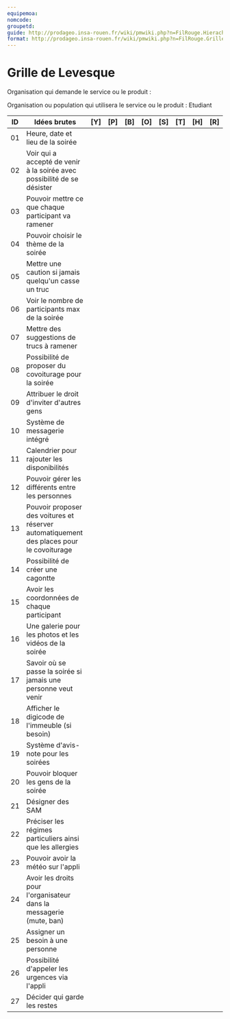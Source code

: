 ```yaml
---
equipemoa: 
nomcode: 
groupetd: 
guide: http://prodageo.insa-rouen.fr/wiki/pmwiki.php?n=FilRouge.HierachiserBesoins
format: http://prodageo.insa-rouen.fr/wiki/pmwiki.php?n=FilRouge.GrilleLevesque
---
```


# Grille de Levesque

Organisation qui demande le service ou le produit : 

Organisation ou population qui utilisera le service ou le produit : Etudiant

| ID | Idées brutes                 | [Y] | [P] | [B] | [O] | [S] | [T] | [H] | [R] |
|----|------------------------------|----------|----------|--------|-------------|----------|----------|-----------|------------|
| 01 | Heure, date et lieu de la soirée | | | | | | | | |
| 02 | Voir qui a accepté de venir à la soirée avec possibilité de se désister | | | | | | | | |
| 03 | Pouvoir mettre ce que chaque participant va ramener | | | | | | | | |
| 04 | Pouvoir choisir le thème de la soirée | | | | | | | | |
| 05 | Mettre une caution si jamais quelqu'un casse un truc | | | | | | | | |
| 06 | Voir le nombre de participants max de la soirée | | | | | | | | |
| 07 | Mettre des suggestions de trucs à ramener | | | | | | | | |
| 08 | Possibilité de proposer du covoiturage pour la soirée | | | | | | | | |
| 09 | Attribuer le droit d'inviter d'autres gens  | | | | | | | | |
| 10 | Système de messagerie intégré | | | | | | | | |
| 11 | Calendrier pour rajouter les disponibilités | | | | | | | | |
| 12 | Pouvoir gérer les différents entre les personnes | | | | | | | | |
| 13 | Pouvoir proposer des voitures et réserver automatiquement des places pour le covoiturage | | | | | | | | |
| 14 | Possibilité de créer une cagontte | | | | | | | | |
| 15 | Avoir les coordonnées de chaque participant | | | | | | | | |
| 16 | Une galerie pour les photos et les vidéos de la soirée | | | | | | | | |
| 17 | Savoir où se passe la soirée si jamais une personne veut venir | | | | | | | | |
| 18 | Afficher le digicode de l'immeuble (si besoin) | | | | | | | | |
| 19 | Système d'avis-note pour les soirées | | | | | | | | |
| 20 | Pouvoir bloquer les gens de la soirée | | | | | | | | |
| 21 | Désigner des SAM | | | | | | | | |
| 22 | Préciser les régimes particuliers ainsi que les allergies | | | | | | | | |
| 23 | Pouvoir avoir la météo sur l'appli | | | | | | | | |
| 24 | Avoir les droits pour l'organisateur dans la messagerie (mute, ban) | | | | | | | | |
| 25 | Assigner un besoin à une personne | | | | | | | | |
| 26 | Possibilité d'appeler les urgences via l'appli | | | | | | | | |
| 27 | Décider qui garde les restes | | | | | | | | |
